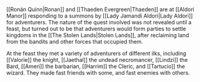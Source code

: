 [[Ronán Quinn|Ronan]] and [[Thaeden Evergreen|Thaeden]] are at [[Aldori Manor]] responding to a summons by [[Lady Jamandi Aldori|Lady Aldori]] for adventurers. The nature of the quest involved was not revealed until a feast, but turned out to be that adventurers would form parties to settle kingdoms in the [[The Stolen Lands|Stolen Lands]], after reclaiming land from the bandits and other forces that occupied them.
  
  At the feast they met a variety of adventurers of different ilks, including [[Valorie]] the knight, [[Jaethal]] the undead necromancer, [[Lindzi]] the Bard, [[Ameri]] the barbarian, [[Harrim]] the Cleric, and [[Tartucio]] the wizard. They made fast friends with some, and fast enemies with others.
